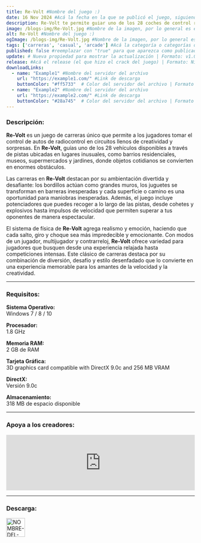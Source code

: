 ```yaml
---
title: Re-Volt #Nombre del juego :)
date: 16 Nov 2024 #Acá la fecha en la que se publicó el juego, siguiendo este formato: Dia "30", Mes "Oct", Año "2024" = como debe quedar: 30 Oct 2024
description: Re-Volt te permite guiar uno de los 28 coches de control remoto a través de pistas de carrera alocadas ambientadas en entornos inusuales. Los bordillos se convierten en enormes muros, los juguetes son obstáculos, y todo es válido para conducir encima, atravesar o pasar por encima. #Acá una mini descripción del juego
image: /blogs-img/Re-Volt.jpg #Nombre de la imagen, por lo general es exactamente el mismo nombre que el juego excluyendo lo ":" (Dos puntos)
alt: Re-Volt #Nombre del juego :)
ogImage: /blogs-img/Re-Volt.jpg #Nombre de la imagen, por lo general es exactamente el mismo nombre que el juego excluyendo lo ":" (Dos puntos)
tags: ['carreras', 'casual', 'arcade'] #Acá la categoría o categorías del juego, si es más de una se coloca en este formato: ['categoría1', 'categoría2']
published: false #reemplazar con "true" para que aparezca como publicado
update: # Nueva propiedad para mostrar la actualización | Formato: v1.0.0
release: #Acá el release (el que hizo el crack del juego) | Formato: Nicolhetti
downloadLinks:
  - name: "Example1" #Nombre del servidor del archivo
    url: "https://example1.com/" #Link de descarga
    buttonColor: "#ff5733"  # Color del servidor del archivo | Formato hexadecimal | MediaFire: #0171F0 | Buzzheavier: #FF6600 |
  - name: "Example2" #Nombre del servidor del archivo
    url: "https://example2.com/" #Link de descarga
    buttonColor: "#28a745"  # Color del servidor del archivo | Formato hexadecimal | MediaFire: #0171F0 | Buzzheavier: #FF6600 |
---
```


<!--En VSCode seleccionando una palabra, por ejemplo: "Re-Volt" y apretando Ctrl+F2 se seleccionan todas las palabras iguales-->

### Descripción:
**Re-Volt** es un juego de carreras único que permite a los jugadores tomar el control de autos de radiocontrol en circuitos llenos de creatividad y sorpresas. En **Re-Volt**, guías uno de los 28 vehículos disponibles a través de pistas ubicadas en lugares inusuales, como barrios residenciales, museos, supermercados y jardines, donde objetos cotidianos se convierten en enormes obstáculos. 

Las carreras en **Re-Volt** destacan por su ambientación divertida y desafiante: los bordillos actúan como grandes muros, los juguetes se transforman en barreras inesperadas y cada superficie o camino es una oportunidad para maniobras inesperadas. Además, el juego incluye potenciadores que puedes recoger a lo largo de las pistas, desde cohetes y explosivos hasta impulsos de velocidad que permiten superar a tus oponentes de manera espectacular.

El sistema de física de **Re-Volt** agrega realismo y emoción, haciendo que cada salto, giro y choque sea más impredecible y emocionante. Con modos de un jugador, multijugador y contrarreloj, **Re-Volt** ofrece variedad para jugadores que busquen desde una experiencia relajada hasta competiciones intensas. Este clásico de carreras destaca por su combinación de diversión, desafío y estilo desenfadado que lo convierte en una experiencia memorable para los amantes de la velocidad y la creatividad.
<!--Prompt para Chat-GPT: Hazme una descripción para el juego "Re-Volt" y cada que menciones "Re-Volt" ponlo en negrita -->

---

### Requisitos:
**Sistema Operativo:**  
Windows 7 / 8 / 10

**Procesador:**  
1.8 GHz

**Memoria RAM:**  
2 GB de RAM

**Tarjeta Gráfica:**  
3D graphics card compatible with DirectX 9.0c and 256 MB VRAM

**DirectX:**  
Versión 9.0c

**Almacenamiento:**  
318 MB de espacio disponible

<!--Si falta o sobra un requisito se quita o se agrega manteniendo el mismo formato-->

---

### Apoya a los creadores:
<iframe src="https://store.steampowered.com/widget/287310/" frameborder="0" style="background-color: transparent; width: 100% !important; aspect-ratio: 646 / 190;"></iframe>

<!--Reemplazar los numeros (AppID) del juego (en este caso 2668510) por el numero (AppID) correspondiente con el juego a publicar-->
<!--El AppID se encuentra en la URL del Juego en Steam-->

---

### Descarga:

[<img src="https://gist.github.com/cxmeel/0dbc95191f239b631c3874f4ccf114e2/raw/download.svg" alt="NOMBRE-DEL-SERVICIO" height="50" />](#)

<!-- # se debe reemplazar por el link de descarga-->

<!--NOMBRE-DEL-SERVICIO se debe reemplazar por el servicio donde está subido el juego-->